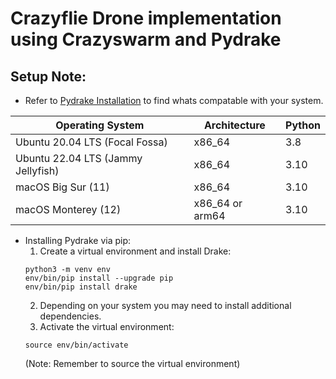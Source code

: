 # Crazyflie Drone implementation using Crazyswarm and Pydrake

## Setup Note:

* Refer to [Pydrake Installation](https://drake.mit.edu/installation.html) to find whats compatable with your system.

| Operating System                  | Architecture  | Python    |
| -------------                     | ------------- | ----------|
| Ubuntu 20.04 LTS (Focal Fossa)    | x86_64        | 3.8       |
| Ubuntu 22.04 LTS (Jammy Jellyfish)| x86_64        | 3.10      |
| macOS Big Sur (11)                | x86_64        |	3.10    |
| macOS Monterey (12)               |	x86_64 or arm64 | 3.10  |

* Installing Pydrake via pip:
    1. Create a virtual environment and install Drake:
    ```
    python3 -m venv env
    env/bin/pip install --upgrade pip
    env/bin/pip install drake
    ```
    2. Depending on your system you may need to install additional dependencies.
    3. Activate the virtual environment:
    ```
    source env/bin/activate
    ```
    (Note: Remember to source the virtual environment)